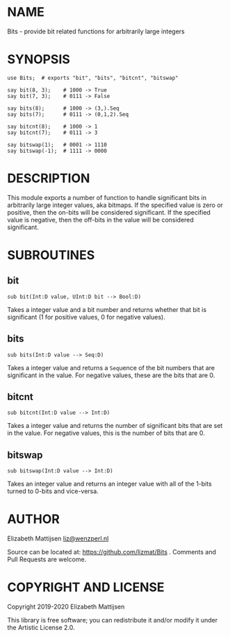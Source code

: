 NAME
====

Bits - provide bit related functions for arbitrarily large integers

SYNOPSIS
========

    use Bits;  # exports "bit", "bits", "bitcnt", "bitswap"

    say bit(8, 3);    # 1000 -> True
    say bit(7, 3);    # 0111 -> False

    say bits(8);      # 1000 -> (3,).Seq
    say bits(7);      # 0111 -> (0,1,2).Seq

    say bitcnt(8);    # 1000 -> 1
    say bitcnt(7);    # 0111 -> 3

    say bitswap(1);   # 0001 -> 1110
    say bitswap(-1);  # 1111 -> 0000

DESCRIPTION
===========

This module exports a number of function to handle significant bits in arbitrarily large integer values, aka bitmaps. If the specified value is zero or positive, then the on-bits will be considered significant. If the specified value is negative, then the off-bits in the value will be considered significant.

SUBROUTINES
===========

bit
---

    sub bit(Int:D value, UInt:D bit --> Bool:D)

Takes a integer value and a bit number and returns whether that bit is significant (1 for positive values, 0 for negative values).

bits
----

    sub bits(Int:D value --> Seq:D)

Takes a integer value and returns a `Seq`uence of the bit numbers that are significant in the value. For negative values, these are the bits that are 0.

bitcnt
------

    sub bitcnt(Int:D value --> Int:D)

Takes a integer value and returns the number of significant bits that are set in the value. For negative values, this is the number of bits that are 0.

bitswap
-------

    sub bitswap(Int:D value --> Int:D)

Takes an integer value and returns an integer value with all of the 1-bits turned to 0-bits and vice-versa.

AUTHOR
======

Elizabeth Mattijsen <liz@wenzperl.nl>

Source can be located at: https://github.com/lizmat/Bits . Comments and Pull Requests are welcome.

COPYRIGHT AND LICENSE
=====================

Copyright 2019-2020 Elizabeth Mattijsen

This library is free software; you can redistribute it and/or modify it under the Artistic License 2.0.

